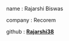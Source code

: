 name : Rajarshi Biswas

company : Recorem

github : [**Rajarshi38**](https://github.com/Rajarshi38)
